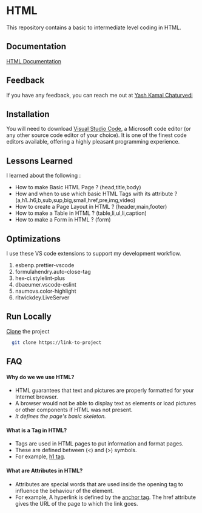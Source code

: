# HTML

This repository contains a basic to intermediate level coding in HTML.

## Documentation

[HTML Documentation](https://devdocs.io/html-attributes/)

## Feedback

If you have any feedback, you can reach me out at [Yash Kamal Chaturvedi](https://twitter.com/yashkamalchatu1?lang=en)

## Installation 

You will need to download [Visual Studio Code](https://code.visualstudio.com/docs), a Microsoft code editor (or any other source code editor of your choice). It is one of the finest code editors available, offering a highly pleasant programming experience.

## Lessons Learned

I learned about the following :
- How to make Basic HTML Page ? (head,title,body)
- How and when to use which basic HTML Tags with its attribute ? (a,h1..h6,b,sub,sup,big,small,href,pre,img,video)
- How to create a Page Layout in HTML ? (header,main,footer)
- How to make a Table in HTML ? (table,li,ul,li,caption)
- How to make a Form in HTML ? (form)

## Optimizations

I use these VS code extensions to support my development workflow.  

1.	esbenp.prettier-vscode
2.	formulahendry.auto-close-tag
3.	hex-ci.stylelint-plus
4.	dbaeumer.vscode-eslint
5.	naumovs.color-highlight
6.	ritwickdey.LiveServer

## Run Locally

[Clone](https://youtu.be/CKcqniGu3tA) the project

```bash
  git clone https://link-to-project
```

## FAQ

#### Why do we we use HTML?

- HTML guarantees that text and pictures are properly formatted for your Internet browser. 
- A browser would not be able to display text as elements or load pictures or other components if HTML was not present. 
- _It defines the page's basic skeleton._

#### What is a Tag in HTML?

- Tags are used in HTML pages to put information and format pages.
- These are defined between (<) and (>) symbols. 
- For example, [h1 tag](https://www.w3schools.com/tags/tag_hn.asp).

#### What are Attributes in HTML?

- Attributes are special words that are used inside the opening tag to influence the behaviour of the element.
- For example, A hyperlink is defined by the [anchor tag](https://www.w3schools.com/tags/tag_a.asp). The href attribute gives the URL of the page to which the link goes.
